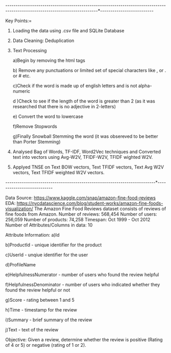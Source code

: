 ------------*------------------*----------------------------*-------------------------------*----------------------------------*--------------------------

Key Points:=

1) Loading the data using .csv file and SQLite Database

2) Data Cleaning: Deduplication

3) Text Processing 

    a)Begin by removing the html tags
    
    b) Remove any punctuations or limited set of special characters like , or . or # etc.
    
    c)Check if the word is made up of english letters and is not alpha-numeric
    
    d )Check to see if the length of the word is greater than 2 (as it was researched that there is no adjective in 2-letters)
    
    e) Convert the word to lowercase
    
    f)Remove Stopwords
    
    g)Finally Snowball Stemming the word (it was obsereved to be better than Porter Stemming)
  
  4) Analysed Bag of Words, TF-IDF, Word2Vec techniques and Converted text into vectors using Avg-W2V, TFIDF-W2V, TFIDF wighted W2V.
  
  5) Applyed TNSE on Text BOW vectors, Text TFIDF vectors, Text Avg W2V vectors, Text TFIDF weighted W2V vectors.




-----------------------------*-------------------*-------------------------*---------------------------

Data Source: https://www.kaggle.com/snap/amazon-fine-food-reviews
EDA: https://nycdatascience.com/blog/student-works/amazon-fine-foods-visualization/
The Amazon Fine Food Reviews dataset consists of reviews of fine foods from Amazon.
Number of reviews: 568,454
Number of users: 256,059
Number of products: 74,258
Timespan: Oct 1999 - Oct 2012
Number of Attributes/Columns in data: 10

Attribute Information:
a)Id

b)ProductId - unique identifier for the product

c)UserId - unqiue identifier for the user

d)ProfileName

e)HelpfulnessNumerator - number of users who found the review helpful

f)HelpfulnessDenominator - number of users who indicated whether they found the review helpful or not

g)Score - rating between 1 and 5

h)Time - timestamp for the review

i)Summary - brief summary of the review

j)Text - text of the review

Objective:
Given a review, determine whether the review is positive (Rating of 4 or 5) or negative (rating of 1 or 2).



    
